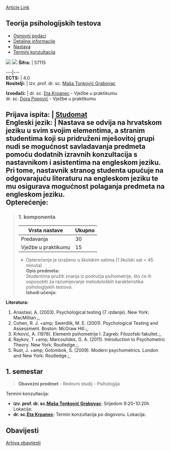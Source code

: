 [Article Link](https://www.fhs.hr/predmet/tpt)

## Teorija psihologijskih testova
  * [Osnovni podaci](https://www.fhs.hr/predmet/tpt#v1id-523835_755861_1_0 "Osnovni podaci")
  * [Detaljne informacije](https://www.fhs.hr/predmet/tpt#v1id-523835_755861_1_1 "Detaljne informacije")
  * [Nastava](https://www.fhs.hr/predmet/tpt#v1id-523835_755861_1_2 "Nastava")
  * [Termini konzultacija](https://www.fhs.hr/predmet/tpt#v1id-523835_755861_1_3 "Termini konzultacija")


[![](https://www.fhs.hr/img/flags/gif/hr.gif)](https://www.fhs.hr/predmet/tpt) [![](https://www.fhs.hr/img/flags/gif/gb.gif)](https://www.fhs.hr/en/course/topt)
**Šifra:** |  57115  
  
---|---  
**ECTS:** |  4.0   
**Nositelji:** |  izv. prof. dr. sc. [Maša Tonković Grabovac](https://www.fhs.hr/djelatnik/masa.tonkovic_grabovac)   
  
**Izvođači:** |  dr. sc. [Eta Krpanec](https://www.fhs.hr/djelatnik/eta.krpanec) - Vježbe u praktikumu  
dr. sc. [Dora Popović](https://www.fhs.hr/djelatnik/dora.popovic) - Vježbe u praktikumu  
  
**Prijava ispita:** |  [Studomat](http://www.isvu.hr/studomat)  
**Engleski jezik:** |  Nastava se odvija na hrvatskom jeziku u svim svojim elementima, a stranim studentima koji su pridruženi mješovitoj grupi nudi se mogućnost savladavanja predmeta pomoću dodatnih izravnih konzultacija s nastavnikom i asistentima na engleskom jeziku. Pri tome, nastavnik stranog studenta upućuje na odgovarajuću literaturu na engleskom jeziku te mu osigurava mogućnost polaganja predmeta na engleskom jeziku.   
**Opterećenje:**  
---  
> ### 1. komponenta
> | Vrsta nastave | Ukupno  
> ---|---  
> Predavanja | 30  
> Vježbe u praktikumu | 15  
> * Opterećenje je izraženo u školskim satima (1 školski sat = 45 minuta)   
**Opis predmeta:**  
> Studentima pružiti znanja iz područja psihometrije, što će ih osposobiti za razumijevanje metodoloških karakteristika psihologijskih testova.  
**Ishodi učenja:**  

  
**Literatura:**  
  1. Anastasi, A. (2003). Psychological testing (7. izdanje). New York: MacMillian.;, 
  2. Cohen, R. J. +amp; Swerdlik, M. E. (2001). Psychological Testing and Assessment. Boston: McGraw Hill.;, 
  3. Krković, A. (1978). Elementi psihometrije I. Zagreb: Filozofski fakultet.;, 
  4. Raykov, T +amp; Marcoulides, G. A. (2011). Introduction to Psychometric Theory. New York: Routledge.;, 
  5. Rust, J. +amp; Golombok, S. (2009). Modern psychometrics. London and New York: Routledge.;, 

  
**1. semestar**  
---  
> **Obavezni predmet** - Redovni studij - Psihologija  
>   
Termini konzultacija: 
  * **izv. prof. dr. sc.[Maša Tonković Grabovac](https://www.fhs.hr/djelatnik/masa.tonkovic_grabovac)**: 
Srijedom 9:20-10:20h
Lokacija: 
  * **dr. sc.[Eta Krpanec](https://www.fhs.hr/djelatnik/eta.krpanec)**: 
Termin konzultacija po dogovoru.
Lokacija: 


## Obavijesti
[Arhiva obavijesti](https://www.fhs.hr/predmet/tpt?@=20ox5#news_77811 "Arhiva obavijesti")
